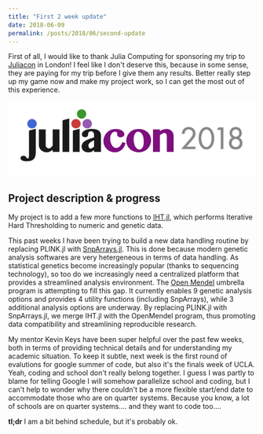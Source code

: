 ```yaml
---
title: "First 2 week update"
date: 2018-06-09
permalink: /posts/2018/06/second-update
---
```


First of all, I would like to thank Julia Computing for sponsoring my trip to [Juliacon](http://juliacon.org/2018/) in London! I feel like I don't deserve this, because in some sense, they are paying for my trip before I give them any results. Better really step up my game now and make my project work, so I can get the most out of this experience. 

![](juliacon.png)

## Project description & progress

My project is to add a few more functions to [IHT.jl](https://github.com/klkeys/IHT.jl), which performs Iterative Hard Thresholding to numeric and genetic data. 

This past weeks I have been trying to build a new data handling routine by replacing PLINK.jl with [SnpArrays.jl](https://openmendel.github.io/SnpArrays.jl/latest/). This is done because modern genetic analysis softwares are very hetergeneous in terms of data handling. As statistical genetics become increasingly popular (thanks to sequencing technology), so too do we increasingly need a centralized platform that provides a streamlined analysis environment. The [Open Mendel](https://openmendel.github.io/) umbrella program is attempting to fill this gap. It currently enables 9 genetic analysis options and provides 4 utility functions (including SnpArrays), while 3 additional analysis options are underway. By replacing PLINK.jl with SnpArrays.jl, we merge IHT.jl with the OpenMendel program, thus promoting data compatibility and streamlining reproducible research. 

My mentor Kevin Keys have been super helpful over the past few weeks, both in terms of providing technical details and for understanding my academic situation. To keep it subtle, next week is the first round of evalutions for google summer of code, but also it's the finals week of UCLA. Yeah, coding and school don't really belong together. I guess I was partly to blame for telling Google I will somehow parallelize school and coding, but I can't help to wonder why there couldn't be a more flexible start/end date to accommodate those who are on quarter systems. Because you know, a lot of schools are on quarter systems.... and they want to code too....

**tl;dr**
I am a bit behind schedule, but it's probably ok. 